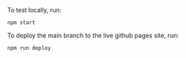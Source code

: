 To test locally, run:

`npm start`



To deploy the main branch to the live github pages site, run:

`npm run deploy`

